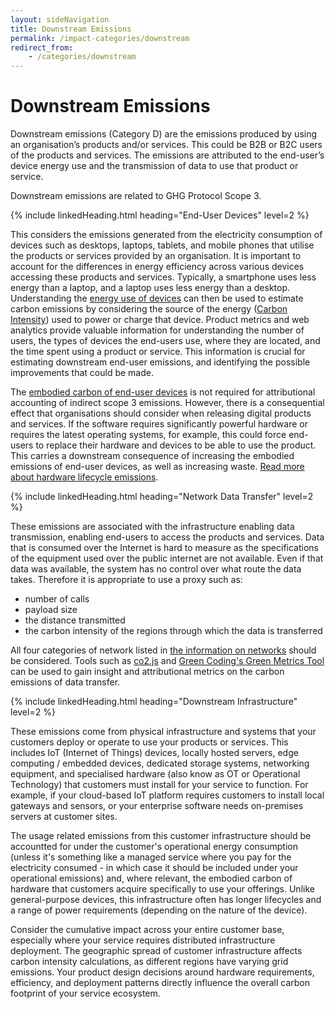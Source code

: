 ```yaml
---
layout: sideNavigation
title: Downstream Emissions
permalink: /impact-categories/downstream
redirect_from:
    - /categories/downstream    
---
```


# Downstream Emissions

Downstream emissions (Category D) are the emissions produced by using an organisation’s products and/or services. This could be B2B or B2C users of the products and services. The emissions are attributed to the end-user’s device energy use and the transmission of data to use that product or service.

Downstream emissions are related to GHG Protocol Scope 3.

{% include linkedHeading.html heading="End-User Devices" level=2 %}

This considers the emissions generated from the electricity consumption of devices such as desktops, laptops, tablets, and mobile phones that utilise the products or services provided by an organisation. It is important to account for the differences in energy efficiency across various devices accessing these products and services. Typically, a smartphone uses less energy than a laptop, and a laptop uses less energy than a desktop. Understanding the [energy use of devices](/technology-categories/lifecycle/usage) can then be used to estimate carbon emissions by considering the source of the energy ([Carbon Intensity](/resources/glossary#carbon-intensity)) used to power or charge that device. Product metrics and web analytics provide valuable information for understanding the number of users, the types of devices the end-users use, where they are located, and the time spent using a product or service. This information is crucial for estimating downstream end-user emissions, and identifying the possible improvements that could be made.

The [embodied carbon of end-user devices](/technology-categories/lifecycle/embodied) is not required for attributional accounting of indirect scope 3 emissions. However, there is a consequential effect that organisations should consider when releasing digital products and services. If the software requires significantly powerful hardware or requires the latest operating systems, for example, this could force end-users to replace their hardware and devices to be able to use the product. This carries a downstream consequence of increasing the embodied emissions of end-user devices, as well as increasing waste. [Read more about hardware lifecycle emissions](/technology-categories/lifecycle).

{% include linkedHeading.html heading="Network Data Transfer" level=2 %}

These emissions are associated with the infrastructure enabling data transmission, enabling end-users to access the products and services. Data that is consumed over the Internet is hard to measure as the specifications of the equipment used over the public internet are not available. Even if that data was available, the system has no control over what route the data takes. Therefore it is appropriate to use a proxy such as:
- number of calls 
- payload size
- the distance transmitted
- the carbon intensity of the regions through which the data is transferred

All four categories of network listed in [the information on networks](/technology-categories/networks) should be considered. Tools such as [co2.js](https://www.thegreenwebfoundation.org/co2-js/) and [Green Coding's Green Metrics Tool](https://www.green-coding.io/projects/green-metrics-tool/) can be used to gain insight and attributional metrics on the carbon emissions of data transfer.

{% include linkedHeading.html heading="Downstream Infrastructure" level=2 %}

These emissions come from physical infrastructure and systems that your customers deploy or operate to use your products or services. This includes IoT (Internet of Things) devices, locally hosted servers, edge computing / embedded devices, dedicated storage systems, networking equipment, and specialised hardware (also know as OT or Operational Technology) that customers must install for your service to function. For example, if your cloud-based IoT platform requires customers to install local gateways and sensors, or your enterprise software needs on-premises servers at customer sites.

The usage related emissions from this customer infrastructure should be accountted for under the customer's operational energy consumption (unless it's something like a managed service where you pay for the electricity consumed - in which case it should be included under your operational emissions) and, where relevant, the embodied carbon of hardware that customers acquire specifically to use your offerings. Unlike general-purpose devices, this infrastructure often has longer lifecycles and a range of power requirements (depending on the nature of the device).

Consider the cumulative impact across your entire customer base, especially where your service requires distributed infrastructure deployment. The geographic spread of customer infrastructure affects carbon intensity calculations, as different regions have varying grid emissions. Your product design decisions around hardware requirements, efficiency, and deployment patterns directly influence the overall carbon footprint of your service ecosystem.
